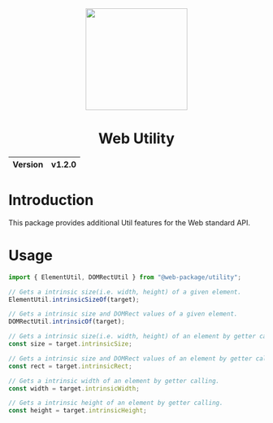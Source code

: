 <div align="center">
    <img width="200px" src="https://github.com/user-attachments/assets/9fe86de5-61d7-4a89-ab9d-702ff1c0c901">
    <h1>Web Utility</h1>
    <table>
        <thead>
          <tr>
            <th>Version</th>
            <th>v1.2.0</th>
          </tr>
        </tbody>
    </table>
</div>

# Introduction
This package provides additional Util features for the Web standard API.

# Usage
```ts
import { ElementUtil, DOMRectUtil } from "@web-package/utility";

// Gets a intrinsic size(i.e. width, height) of a given element.
ElementUtil.intrinsicSizeOf(target);

// Gets a intrinsic size and DOMRect values of a given element.
DOMRectUtil.intrinsicOf(target);

// Gets a intrinsic size(i.e. width, height) of an element by getter calling.
const size = target.intrinsicSize;

// Gets a intrinsic size and DOMRect values of an element by getter calling.
const rect = target.intrinsicRect;

// Gets a intrinsic width of an element by getter calling.
const width = target.intrinsicWidth;

// Gets a intrinsic height of an element by getter calling.
const height = target.intrinsicHeight;
```
